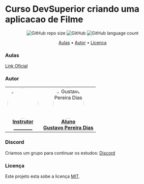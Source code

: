 # Curso DevSuperior criando uma aplicacao de Filme


<p align="center">
	<img alt="GitHub repo size" src="https://img.shields.io/github/repo-size/gpd38/cursoDevSuperiorCriandoUmaAplicacao">
	<img alt="GitHub" src="https://img.shields.io/github/license/gpd38/cursoDevSuperiorCriandoUmaAplicacao">
	<img alt="GitHub language count" src="https://img.shields.io/github/languages/count/gpd38/cursoDevSuperiorCriandoUmaAplicacao">
</p>

<p align="center">
	<a href="#Aulas">Aulas</a> •
	<a href="#Autor">Autor</a> •
	<a href="#Licença">Licença</a>
</p>

### Aulas

[Link Oficial](https://github.com/devsuperior/sds-dsmovie)

### Autor

<table>
	<tr>
		<td align="center">
			<a href="https://www.linkedin.com/in//">
				<img style="border-radius: 50%;" src="https://raw.githubusercontent.com/gpd38/cursoDevSuperiorCriandoUmaAplicacao/master/img/nelioAlves.png" width="100px;" alt=""/>
				<br /><b>Instrutor<br>________</b>
			</a>
			<br />
		</td>
		<td align="center">
			<a href="https://www.linkedin.com/in/gustavopereiradias">
				<img style="border-radius: 50%;" src="https://raw.githubusercontent.com/gpd38/cursoDevSuperiorCriandoUmaAplicacao/master/img/gustavo.png" width="100px;" alt="Gustavo Pereira Dias"/>
				<br /><b>Aluno<br>Gustavo Pereira Dias</b>
			</a>
			<br />
		</td>
	</tr>
</table>

### Discord
Criamos um grupo para continuar os estudos: [Discord]()

### Licença

Este projeto esta sobe a licença [MIT](./LICENSE).
